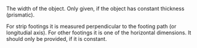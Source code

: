The width of the object. Only given, if the object has constant thickness (prismatic).


<!-- comment -->


For strip footings it is measured perpendicular to the footing path (or longitudial axis). For other footings it is one of the horizontal dimensions. It should only be provided, if it is constant.

